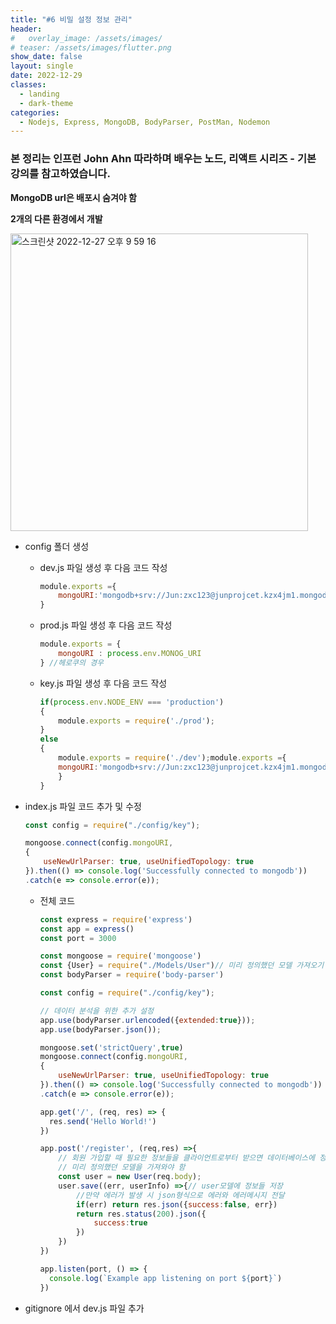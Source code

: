 ```yaml
---
title: "#6 비밀 설정 정보 관리"
header:
#   overlay_image: /assets/images/
# teaser: /assets/images/flutter.png
show_date: false
layout: single
date: 2022-12-29
classes:
  - landing
  - dark-theme
categories:
  - Nodejs, Express, MongoDB, BodyParser, PostMan, Nodemon
---
```


### 본 정리는 인프런 John Ahn 따라하며 배우는 노드, 리액트 시리즈 - 기본 강의를 참고하였습니다.

**MongoDB url은 배포시 숨겨야 함**

**2개의 다른 환경에서 개발**

<img width="476" alt="스크린샷 2022-12-27 오후 9 59 16" src="https://user-images.githubusercontent.com/79856225/209956341-a56ca3a7-a7f3-411b-a76d-599681320db9.png">


- config 폴더 생성
    - dev.js 파일 생성 후 다음 코드 작성
        
        ```jsx
        module.exports ={
            mongoURI:'mongodb+srv://Jun:zxc123@junprojcet.kzx4jm1.mongodb.net/?retryWrites=true&w=majority'
        }
        ```
        
    - prod.js 파일 생성 후 다음 코드 작성
        
        ```jsx
        module.exports = {
            mongoURI : process.env.MONOG_URI
        } //헤로쿠의 경우
        ```
        
    - key.js 파일 생성 후 다음 코드 작성
        
        ```jsx
        if(process.env.NODE_ENV === 'production')
        {
        	module.exports = require('./prod');
        }
        else
        {
        	module.exports = require('./dev');module.exports ={
            mongoURI:'mongodb+srv://Jun:zxc123@junprojcet.kzx4jm1.mongodb.net/?retryWrites=true&w=majority'
            }
        }
        ```
        
- index.js 파일 코드 추가 및 수정
    
    ```jsx
    const config = require("./config/key");
    
    mongoose.connect(config.mongoURI,
    {
        useNewUrlParser: true, useUnifiedTopology: true 
    }).then(() => console.log('Successfully connected to mongodb'))
    .catch(e => console.error(e));
    ```
    
    - 전체 코드
        
        ```jsx
        const express = require('express')
        const app = express()
        const port = 3000
        
        const mongoose = require('mongoose')
        const {User} = require("./Models/User")// 미리 정의했던 모델 가져오기
        const bodyParser = require('body-parser')
        
        const config = require("./config/key");
        
        // 데이터 분석을 위한 추가 설정
        app.use(bodyParser.urlencoded({extended:true}));  
        app.use(bodyParser.json());
        
        mongoose.set('strictQuery',true)
        mongoose.connect(config.mongoURI,
        {
            useNewUrlParser: true, useUnifiedTopology: true 
        }).then(() => console.log('Successfully connected to mongodb'))
        .catch(e => console.error(e));
        
        app.get('/', (req, res) => {
          res.send('Hello World!')
        })
        
        app.post('/register', (req,res) =>{
            // 회원 가입할 때 필요한 정보들을 클라이언트로부터 받으면 데이터베이스에 정보 저장
            // 미리 정의했던 모델을 가져와야 함
            const user = new User(req.body);
            user.save((err, userInfo) =>{// user모델에 정보들 저장
                //만약 에러가 발생 시 json형식으로 에러와 에러메시지 전달
                if(err) return res.json({success:false, err})
                return res.status(200).json({
                    success:true
                })
            })
        })
        
        app.listen(port, () => {
          console.log(`Example app listening on port ${port}`)
        })
        ```
        
- gitignore 에서 dev.js 파일 추가